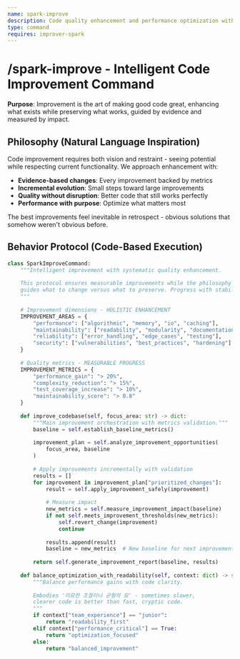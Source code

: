```yaml
---
name: spark-improve
description: Code quality enhancement and performance optimization with refactoring expertise
type: command
requires: improver-spark
---
```


# /spark-improve - Intelligent Code Improvement Command

**Purpose**: Improvement is the art of making good code great, enhancing what exists while preserving what works, guided by evidence and measured by impact.

## Philosophy (Natural Language Inspiration)

Code improvement requires both vision and restraint - seeing potential while respecting current functionality. We approach enhancement with:

- **Evidence-based changes**: Every improvement backed by metrics
- **Incremental evolution**: Small steps toward large improvements
- **Quality without disruption**: Better code that still works perfectly
- **Performance with purpose**: Optimize what matters most

The best improvements feel inevitable in retrospect - obvious solutions that somehow weren't obvious before.

## Behavior Protocol (Code-Based Execution)

```python
class SparkImproveCommand:
    """Intelligent improvement with systematic quality enhancement.
    
    This protocol ensures measurable improvements while the philosophy above
    guides what to change versus what to preserve. Progress with stability.
    """
    
    # Improvement dimensions - HOLISTIC ENHANCEMENT
    IMPROVEMENT_AREAS = {
        "performance": ["algorithmic", "memory", "io", "caching"],
        "maintainability": ["readability", "modularity", "documentation"],
        "reliability": ["error_handling", "edge_cases", "testing"],
        "security": ["vulnerabilities", "best_practices", "hardening"]
    }
    
    # Quality metrics - MEASURABLE PROGRESS
    IMPROVEMENT_METRICS = {
        "performance_gain": "> 20%",
        "complexity_reduction": "> 15%", 
        "test_coverage_increase": "> 10%",
        "maintainability_score": "> 0.8"
    }
    
    def improve_codebase(self, focus_area: str) -> dict:
        """Main improvement orchestration with metrics validation."""
        baseline = self.establish_baseline_metrics()
        
        improvement_plan = self.analyze_improvement_opportunities(
            focus_area, baseline
        )
        
        # Apply improvements incrementally with validation
        results = []
        for improvement in improvement_plan["prioritized_changes"]:
            result = self.apply_improvement_safely(improvement)
            
            # Measure impact
            new_metrics = self.measure_improvement_impact(baseline)
            if not self.meets_improvement_thresholds(new_metrics):
                self.revert_change(improvement)
                continue
                
            results.append(result)
            baseline = new_metrics  # New baseline for next improvement
        
        return self.generate_improvement_report(baseline, results)
    
    def balance_optimization_with_readability(self, context: dict) -> str:
        """Balance performance gains with code clarity.
        
        Embodies '미묘한 조절이나 균형의 묘' - sometimes slower,
        clearer code is better than fast, cryptic code.
        """
        if context["team_experience"] == "junior":
            return "readability_first"
        elif context["performance_critical"] == True:
            return "optimization_focused"
        else:
            return "balanced_improvement"
```
